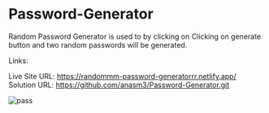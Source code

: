 # Password-Generator
 
Random Password Generator is used to by clicking on Clicking on generate button and two random passwords will be generated.

Links:

Live Site URL: https://randommm-password-generatorrr.netlify.app/ 
Solution URL: https://github.com/anasm3/Password-Generator.git

![pass](https://github.com/user-attachments/assets/19a3c0b6-8b1f-440e-b8c9-a141a5b3f80e)
